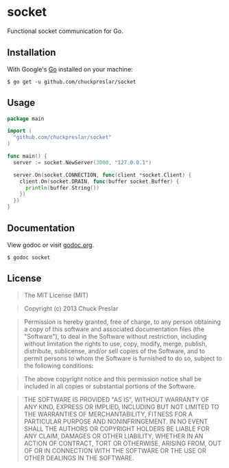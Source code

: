 # socket

Functional socket communication for Go.

## Installation

With Google's [Go](http://www.golang.org) installed on your machine:

    $ go get -u github.com/chuckpreslar/socket

## Usage

```go
package main

import (
  "github.com/chuckpreslar/socket"
)

func main() {
  server := socket.NewServer(3000, "127.0.0.1")

  server.On(socket.CONNECTION, func(client *socket.Client) {
    client.On(socket.DRAIN, func(buffer socket.Buffer) {
      println(buffer.String())
    })
  })
}
```

## Documentation

View godoc or visit [godoc.org](http://godoc.org/github.com/chuckpreslar/socket).

    $ godoc socket

## License

> The MIT License (MIT)

> Copyright (c) 2013 Chuck Preslar

> Permission is hereby granted, free of charge, to any person obtaining a copy
> of this software and associated documentation files (the "Software"), to deal
> in the Software without restriction, including without limitation the rights
> to use, copy, modify, merge, publish, distribute, sublicense, and/or sell
> copies of the Software, and to permit persons to whom the Software is
> furnished to do so, subject to the following conditions:

> The above copyright notice and this permission notice shall be included in
> all copies or substantial portions of the Software.

> THE SOFTWARE IS PROVIDED "AS IS", WITHOUT WARRANTY OF ANY KIND, EXPRESS OR
> IMPLIED, INCLUDING BUT NOT LIMITED TO THE WARRANTIES OF MERCHANTABILITY,
> FITNESS FOR A PARTICULAR PURPOSE AND NONINFRINGEMENT. IN NO EVENT SHALL THE
> AUTHORS OR COPYRIGHT HOLDERS BE LIABLE FOR ANY CLAIM, DAMAGES OR OTHER
> LIABILITY, WHETHER IN AN ACTION OF CONTRACT, TORT OR OTHERWISE, ARISING FROM,
> OUT OF OR IN CONNECTION WITH THE SOFTWARE OR THE USE OR OTHER DEALINGS IN
> THE SOFTWARE.
